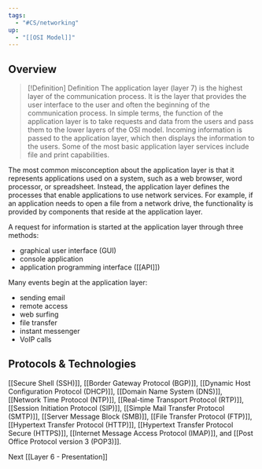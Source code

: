 ```yaml
---
tags:
  - "#CS/networking"
up:
  - "[[OSI Model]]"
---
```


## Overview


> [!Definition] Definition
> The application layer (layer 7) is the highest layer of the communication process. It is the layer that provides the user interface to the user and often the beginning of the communication process. In simple terms, the function of the application layer is to take requests and data from the users and pass them to the lower layers of the OSI model. Incoming information is passed to the application layer, which then displays the information to the users. Some of the most basic application layer services include file and print capabilities.


The most common misconception about the application layer is that it represents applications used on a system, such as a web browser, word processor, or spreadsheet. Instead, the application layer defines the processes that enable applications to use network services. For example, if an application needs to open a file from a network drive, the functionality is provided by components that reside at the application layer. 

A request for information is started at the application layer through three methods:

- graphical user interface (GUI)
- console application
- application programming interface ([[API]])

Many events begin at the application layer:

- sending email
- remote access
- web surfing
- file transfer
- instant messenger
- VoIP calls

## Protocols & Technologies

[[Secure Shell (SSH)]], [[Border Gateway Protocol (BGP)]], [[Dynamic Host Configuration Protocol (DHCP)]], [[Domain Name System (DNS)]], [[Network Time Protocol (NTP)]], [[Real-time Transport Protocol (RTP)]], [[Session Initiation Protocol (SIP)]], [[Simple Mail Transfer Protocol (SMTP)]], [[Server Message Block (SMB)]], [[File Transfer Protocol (FTP)]], [[Hypertext Transfer Protocol (HTTP)]], [[Hypertext Transfer Protocol Secure (HTTPS)]], [[Internet Message Access Protocol (IMAP)]], and [[Post Office Protocol version 3 (POP3)]].

Next [[Layer 6 - Presentation]]